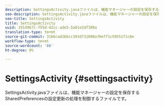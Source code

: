 ```yaml
---
description: SettingsActivity.javaファイルは、機能マネージャーの設定を保存するSharedPreferencesの設定更新の処理を制御するファイルです。
seo-description: SettingsActivity.javaファイルは、機能マネージャーの設定を保存するSharedPreferencesの設定更新の処理を制御するファイルです。
seo-title: SettingsActivity
title: SettingsActivity
uuid: 1914967c-f55d-42cc-ade5-5a01e2df389a
translation-type: tm+mt
source-git-commit: 31b6cad26bcc393d731080a70eff1c59551f1c8e
workflow-type: tm+mt
source-wordcount: '66'
ht-degree: 0%

---
```



# SettingsActivity {#settingsactivity}

SettingsActivity.javaファイルは、機能マネージャーの設定を保存するSharedPreferencesの設定更新の処理を制御するファイルです。